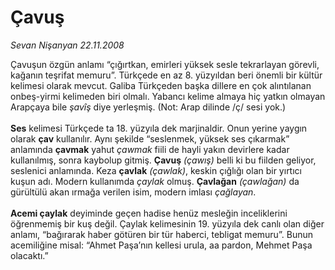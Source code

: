 # Çavuş

*Sevan Nişanyan 22.11.2008*

<div class="taraf_structure_2col_1zq">
<div class="margen_n">



 <p>Çavuşun özgün anlamı “çığırtkan, emirleri yüksek sesle tekrarlayan görevli, kağanın teşrifat memuru”. Türkçede en az 8. yüzyıldan beri önemli bir kültür kelimesi olarak mevcut. Galiba Türkçeden başka dillere en çok alıntılanan onbeş-yirmi kelimeden biri olmalı. Yabancı kelime almaya hiç yatkın olmayan Arapçaya bile <i>şavîş</i> diye yerleşmiş. (Not: Arap dilinde /ç/ sesi yok.) <b><br/><br/>Ses</b> kelimesi Türkçede ta 18. yüzyıla dek marjinaldir. Onun yerine yaygın olarak <b>çav</b> kullanılır. Aynı şekilde “seslenmek, yüksek ses çıkarmak” anlamında <b>çavmak</b> yahut <i>çawmak</i> fiili de hayli yakın devirlere kadar kullanılmış, sonra kaybolup gitmiş. <b>Çavuş</b> <i>(çawış)</i> belli ki bu fiilden geliyor, seslenici anlamında. Keza <b>çavlak</b><i> (çawlak)</i>, keskin çığlığı olan bir yırtıcı kuşun adı. Modern kullanımda <i>çaylak</i> olmuş. <b>Çavlağan</b> <i>(çawlağan)</i> da gürültülü akan ırmağa verilen isim, modern imlası <i>çağlayan</i>.<b> <br/><br/>Acemi çaylak</b> deyiminde geçen hadise henüz mesleğin inceliklerini öğrenmemiş bir kuş değil. Çaylak kelimesinin 19. yüzyıla dek canlı olan diğer anlamı, “bağırarak haber götüren bir tür haberci, tebligat memuru”. Bunun acemiliğine misal: “Ahmet Paşa’nın kellesi urula, aa pardon, Mehmet Paşa olacaktı.” </p>
<br/>
<br/>
<br/>



<br/>


<div id="taraf_not">
</div>

</div>


</div>
